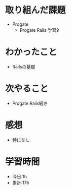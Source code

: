 # 取り組んだ課題
- Progate
  - Progate Rails 学習9
# わかったこと
- Railsの基礎
# 次やること
- Progate Rails続き
# 感想
- 特になし
# 学習時間
- 今日:1h
- 累計:17h